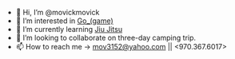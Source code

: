 - 👋 Hi, I’m @movickmovick
- 👀 I’m interested in [Go_(game)](https://en.wikipedia.org/wiki/Go_(game))
- 🌱 I’m currently learning [Jiu Jitsu](https://en.wikipedia.org/wiki/Brazilian_jiu-jitsu)
- 💞️ I’m looking to collaborate on three-day camping trip.
- 📫 How to reach me -> mov3152@yahoo.com || <970.367.6017>

<!---
movickmovick/movickmovick is a ✨ special ✨ repository because its `README.md` (this file) appears on your GitHub profile.
You can click the Preview link to take a look at your changes.
--->
